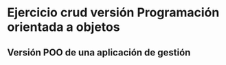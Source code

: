 # Ejercicio crud versión Programación orientada a objetos

## Versión POO de una aplicación de gestión


